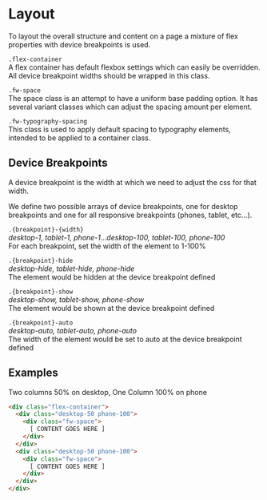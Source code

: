 # Layout
To layout the overall structure and content on a page a mixture of flex properties with device breakpoints is used.

`.flex-container`<br />
A flex container has default flexbox settings which can easily be overridden. All device breakpoint widths should be wrapped in this class.

`.fw-space`<br />
The space class is an attempt to have a uniform base padding option. It has several variant classes which can adjust the spacing amount per element.

`.fw-typography-spacing`<br />
This class is used to apply default spacing to typography elements, intended to be applied to a container class.


## Device Breakpoints
A device breakpoint is the width at which we need to adjust the css for that width.

We define two possible arrays of device breakpoints, one for desktop breakpoints and one for all responsive breakpoints (phones, tablet, etc...).

`.{breakpoint}-{width}`<br />
*desktop-1, tablet-1, phone-1...desktop-100, tablet-100, phone-100*<br />
For each breakpoint, set the width of the element to 1-100%

`.{breakpoint}-hide`<br />
*desktop-hide, tablet-hide, phone-hide*<br />
The element would be hidden at the device breakpoint defined

`.{breakpoint}-show`<br />
*desktop-show, tablet-show, phone-show*<br />
The element would be shown at the device breakpoint defined

`.{breakpoint}-auto`<br />
*desktop-auto, tablet-auto, phone-auto*<br />
The width of the element would be set to auto at the device breakpoint defined

## Examples
Two columns 50% on desktop, One Column 100% on phone
```html
<div class="flex-container">
  <div class="desktop-50 phone-100">
    <div class="fw-space">
      [ CONTENT GOES HERE ]
    </div>
  </div>
  <div class="desktop-50 phone-100">
    <div class="fw-space">
      [ CONTENT GOES HERE ]
    </div>
  </div>
</div>
```
